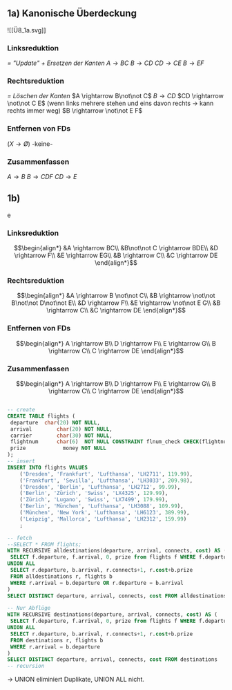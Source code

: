 ## 1a) Kanonische Überdeckung
![[Ü8_1a.svg]]

### Linksreduktion
*= "Update" + Ersetzen der Kanten*
$A \rightarrow BC$
$B \rightarrow CD$
$CD \rightarrow CE$
$B \rightarrow EF$

### Rechtsreduktion
*= Löschen der Kanten*
$A \rightarrow B\not\not C$
$B \rightarrow CD$
$CD \rightarrow \not\not C E$   (wenn links mehrere stehen und eins davon rechts -> kann rechts immer weg)
$B \rightarrow \not\not E F$

### Entfernen von FDs
($X \rightarrow \not O$)
-keine-

### Zusammenfassen
$A \rightarrow B$
$B \rightarrow CDF$
$CD \rightarrow E$

## 1b)
e

### Linksreduktion
$$\begin{align*}
&A \rightarrow BC\\
&B\not\not C \rightarrow BDE\\
&D \rightarrow F\\
&E \rightarrow EG\\
&B \rightarrow C\\
&C \rightarrow DE
\end{align*}$$

### Rechtsreduktion
$$\begin{align*}
&A \rightarrow B \not\not C\\
&B \rightarrow \not\not B\not\not D\not\not E\\
&D \rightarrow F\\
&E \rightarrow \not\not E G\\
&B \rightarrow C\\
&C \rightarrow DE
\end{align*}$$

### Entfernen von FDs
$$\begin{align*}
A \rightarrow B\\
D \rightarrow F\\
E \rightarrow G\\
B \rightarrow C\\
C \rightarrow DE
\end{align*}$$
### Zusammenfassen
$$\begin{align*}
A \rightarrow B\\
D \rightarrow F\\
E \rightarrow G\\
B \rightarrow C\\
C \rightarrow DE
\end{align*}$$


```sql

-- create
CREATE TABLE flights (
 departure	char(20) NOT NULL,
 arrival        char(20) NOT NULL,
 carrier        char(30) NOT NULL,
 flightnum      char(6)  NOT NULL CONSTRAINT flnum_check CHECK(flightnum ~ '([A-Z]){2}([0-9]){4}') PRIMARY KEY,
 prize		      money NOT NULL
);
-- insert
INSERT INTO flights VALUES
    ('Dresden', 'Frankfurt', 'Lufthansa', 'LH2711', 119.99),
    ('Frankfurt', 'Sevilla', 'Lufthansa', 'LH3033', 209.98),
    ('Dresden', 'Berlin', 'Lufthansa', 'LH2712', 99.99),
    ('Berlin', 'Zürich', 'Swiss', 'LX4325', 129.99),
    ('Zürich', 'Lugano', 'Swiss', 'LX7499', 179.99),
    ('Berlin', 'München', 'Lufthansa', 'LH3088', 109.99),
    ('München', 'New York', 'Lufthansa', 'LH6123', 389.99),
    ('Leipzig', 'Mallorca', 'Lufthansa', 'LH2312', 159.99)
    ;

-- fetch 
--SELECT * FROM flights;
WITH RECURSIVE alldestinations(departure, arrival, connects, cost) AS ( 
 SELECT f.departure, f.arrival, 0, prize from flights f WHERE f.departure = 'Dresden' OR f.arrival = 'Dresden'
UNION ALL
 SELECT r.departure, b.arrival, r.connects+1, r.cost+b.prize 
 FROM alldestinations r, flights b
 WHERE r.arrival = b.departure OR r.departure = b.arrival
)
SELECT DISTINCT departure, arrival, connects, cost FROM alldestinations

-- Nur Abflüge
WITH RECURSIVE destinations(departure, arrival, connects, cost) AS ( 
 SELECT f.departure, f.arrival, 0, prize from flights f WHERE f.departure = 'Dresden'
UNION ALL
 SELECT r.departure, b.arrival, r.connects+1, r.cost+b.prize 
 FROM destinations r, flights b
 WHERE r.arrival = b.departure
)
SELECT DISTINCT departure, arrival, connects, cost FROM destinations
-- recursion
```

-> UNION eliminiert Duplikate, UNION ALL nicht.